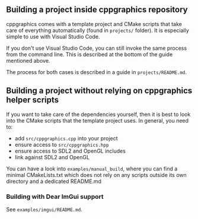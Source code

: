## Building a project inside cppgraphics repository

cppgraphics comes with a template project and CMake scripts that take care
of everything automatically (found in `projects/` folder). It is especially
simple to use with Visual Studio Code. 

If you don't use Visual Studio Code, you can still invoke the same process
from the command line. This is described at the bottom of the guide
mentioned above.

The process for both cases is described in a guide in `projects/README.md`.






## Building a project without relying on cppgraphics helper scripts

If you want to take care of the dependencies yourself, then it is best to look
into the CMake scripts that the template project uses. In general, you need to:

- add `src/cppgraphics.cpp` into your project
- ensure access to `src/cppgraphics.hpp`
- ensure access to SDL2 and OpenGL includes
- link against SDL2 and OpenGL

You can have a look into `examples/manual_build`, where you can find a minimal
CMakeLists.txt which does not rely on any scripts outside its own directory and
a dedicated README.md






### Building with Dear ImGui support

See `examples/imgui/README.md`.
